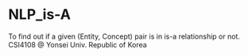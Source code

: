 # NLP_is-A
To find out if a given (Entity, Concept) pair is in is-a relationship or not. CSI4108 @ Yonsei Univ. Republic of Korea

